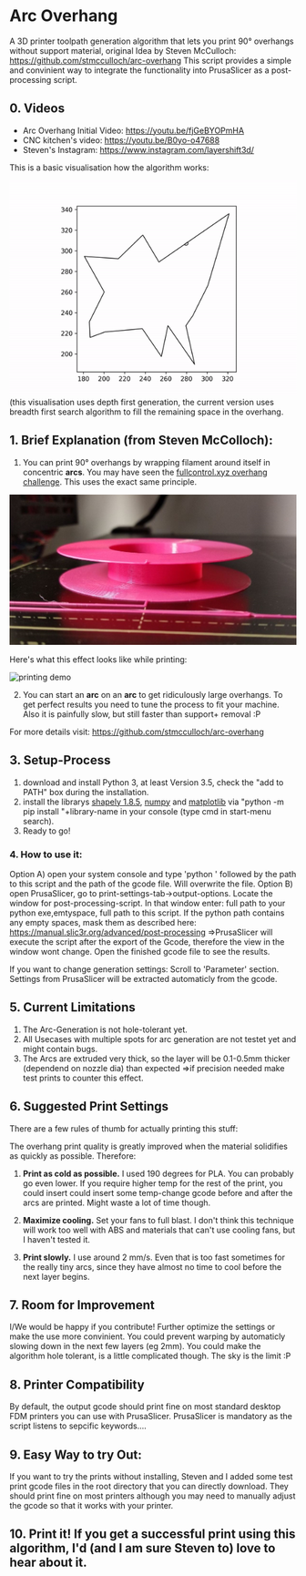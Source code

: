 # Arc Overhang

A 3D printer toolpath generation algorithm that lets you print 90° overhangs without support material, original Idea by Steven McCulloch: https://github.com/stmcculloch/arc-overhang
This script provides a simple and convinient way to integrate the functionality into PrusaSlicer as a post-processing script.

## 0. Videos

- Arc Overhang Initial Video: https://youtu.be/fjGeBYOPmHA
- CNC kitchen's video: https://youtu.be/B0yo-o47688
- Steven's Instagram: https://www.instagram.com/layershift3d/

This is a basic visualisation how the algorithm works: 

![arc-overhang visualization](examples/gcode_vis3.gif)
(this visualisation uses depth first generation, the current version uses breadth first search algorithm to fill the remaining space in the overhang.
## 1. Brief Explanation (from Steven McColloch):

1. You can print 90° overhangs by wrapping filament around itself in concentric **arcs**. You may have seen the [fullcontrol.xyz overhang challenge](https://fullcontrol.xyz/#/models/b70938). This uses the exact same principle.

![fullcontrol overhang challenge](examples/fullcontrol_overhang_challenge.jpg)

Here's what this effect looks like while printing:  

![printing demo](examples/printing_demo.gif)

2. You can start an **arc** on an **arc** to get ridiculously large overhangs.
To get perfect results you need to tune the process to fit your machine. Also it is painfully slow, but still faster than support+ removal :P

For more details visit: https://github.com/stmcculloch/arc-overhang
## 3. Setup-Process
1. download and install Python 3, at least Version 3.5, check the "add to PATH" box during the installation.
2. install the librarys [shapely 1.8.5](https://shapely.readthedocs.io/en/stable/), [numpy](https://numpy.org/) and [matplotlib](https://matplotlib.org/) via "python -m pip install "+library-name in your console (type cmd in start-menu search).
3. Ready to go!


### 4. How to use it:
Option A) open your system console and type 'python ' followed by the path to this script and the path of the gcode file. Will overwrite the file.
Option B) open PrusaSlicer, go to print-settings-tab->output-options. Locate the window for post-processing-script. 
    In that window enter: full path to your python exe,emtyspace, full path to this script.
    If the python path contains any empty spaces, mask them as described here: https://manual.slic3r.org/advanced/post-processing
=>PrusaSlicer will execute the script after the export of the Gcode, therefore the view in the window wont change. Open the finished gcode file to see the results.

If you want to change generation settings: Scroll to 'Parameter' section. Settings from PrusaSlicer will be extracted automaticly from the gcode.

## 5. Current Limitations
1. The Arc-Generation is not hole-tolerant yet.
2. All Usecases with multiple spots for arc generation are not testet yet and might contain bugs.
3. The Arcs are extruded very thick, so the layer will be 0.1-0.5mm thicker (dependend on nozzle dia) than expected
=>if precision needed make test prints to counter this effect.

## 6. Suggested Print Settings

There are a few rules of thumb for actually printing this stuff: 

The overhang print quality is greatly improved when the material solidifies as quickly as possible. Therefore:

1. **Print as cold as possible.** I used 190 degrees for PLA. You can probably go even lower. If you require higher temp for the rest of the print, you could insert could insert some temp-change gcode before and after the arcs are printed. Might waste a lot of time though.
   
2. **Maximize cooling.** Set your fans to full blast. I don't think this technique will work too well with ABS and materials that can't use cooling fans, but I haven't tested it.
3. **Print slowly.** I use around 2 mm/s. Even that is too fast sometimes for the really tiny arcs, since they have almost no time to cool before the next layer begins.

## 7. Room for Improvement
I/We would be happy if you contribute!
Further optimize the settings or make the use more convinient. 
You could prevent warping by automaticly slowing down in the next few layers (eg 2mm).
You could make the algorithm hole tolerant, is a little complicated though.
The sky is the limit :P

## 8. Printer Compatibility

By default, the output gcode should print fine on most standard desktop FDM printers you can use with PrusaSlicer. PrusaSlicer is mandatory as the script listens to sepcific keywords....

## 9. Easy Way to try Out:

If you want to try the prints without installing, Steven and I added some test print gcode files in the root directory that you can directly download. They should print fine on most printers although you may need to manually adjust the gcode so that it works with your printer.


## 10. Print it! If you get a successful print using this algorithm, I'd (and I am sure Steven to) love to hear about it.
